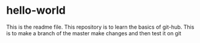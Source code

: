 # hello-world
This is the readme file. This repository is to learn the basics of git-hub.
This is to make a branch of the master
make changes and then test it on git
